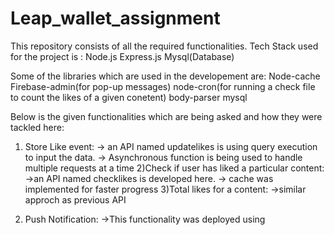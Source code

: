 # Leap_wallet_assignment

This repository consists of all the required functionalities.
Tech Stack used for the project is :
Node.js
Express.js
Mysql(Database)

Some of the libraries which are used in the developement are:
Node-cache
Firebase-admin(for pop-up messages)
node-cron(for running a check file to count the likes of a given conetent)
body-parser
mysql


Below is the given functionalities which are being asked and how they were tackled here:
1) Store Like event:
   -> an API named updatelikes is using query execution to input the data.
   -> Asynchronous function is being used to handle multiple requests at a time 
2)Check if user has liked a particular content:
  ->an API named checklikes is developed here.
  -> cache was implemented for faster progress
3)Total likes for a content:
  ->similar approch as previous API

4) Push Notification:
   ->This functionality was deployed using
 
